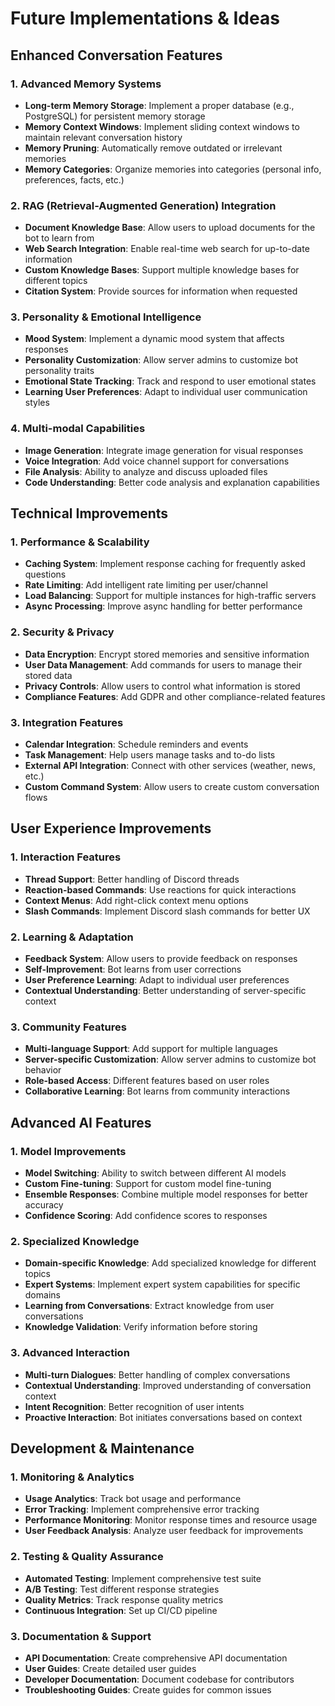 # Future Implementations & Ideas

## Enhanced Conversation Features

### 1. Advanced Memory Systems

- **Long-term Memory Storage**: Implement a proper database (e.g., PostgreSQL) for persistent memory storage
- **Memory Context Windows**: Implement sliding context windows to maintain relevant conversation history
- **Memory Pruning**: Automatically remove outdated or irrelevant memories
- **Memory Categories**: Organize memories into categories (personal info, preferences, facts, etc.)

### 2. RAG (Retrieval-Augmented Generation) Integration

- **Document Knowledge Base**: Allow users to upload documents for the bot to learn from
- **Web Search Integration**: Enable real-time web search for up-to-date information
- **Custom Knowledge Bases**: Support multiple knowledge bases for different topics
- **Citation System**: Provide sources for information when requested

### 3. Personality & Emotional Intelligence

- **Mood System**: Implement a dynamic mood system that affects responses
- **Personality Customization**: Allow server admins to customize bot personality traits
- **Emotional State Tracking**: Track and respond to user emotional states
- **Learning User Preferences**: Adapt to individual user communication styles

### 4. Multi-modal Capabilities

- **Image Generation**: Integrate image generation for visual responses
- **Voice Integration**: Add voice channel support for conversations
- **File Analysis**: Ability to analyze and discuss uploaded files
- **Code Understanding**: Better code analysis and explanation capabilities

## Technical Improvements

### 1. Performance & Scalability

- **Caching System**: Implement response caching for frequently asked questions
- **Rate Limiting**: Add intelligent rate limiting per user/channel
- **Load Balancing**: Support for multiple instances for high-traffic servers
- **Async Processing**: Improve async handling for better performance

### 2. Security & Privacy

- **Data Encryption**: Encrypt stored memories and sensitive information
- **User Data Management**: Add commands for users to manage their stored data
- **Privacy Controls**: Allow users to control what information is stored
- **Compliance Features**: Add GDPR and other compliance-related features

### 3. Integration Features

- **Calendar Integration**: Schedule reminders and events
- **Task Management**: Help users manage tasks and to-do lists
- **External API Integration**: Connect with other services (weather, news, etc.)
- **Custom Command System**: Allow users to create custom conversation flows

## User Experience Improvements

### 1. Interaction Features

- **Thread Support**: Better handling of Discord threads
- **Reaction-based Commands**: Use reactions for quick interactions
- **Context Menus**: Add right-click context menu options
- **Slash Commands**: Implement Discord slash commands for better UX

### 2. Learning & Adaptation

- **Feedback System**: Allow users to provide feedback on responses
- **Self-Improvement**: Bot learns from user corrections
- **User Preference Learning**: Adapt to individual user preferences
- **Contextual Understanding**: Better understanding of server-specific context

### 3. Community Features

- **Multi-language Support**: Add support for multiple languages
- **Server-specific Customization**: Allow server admins to customize bot behavior
- **Role-based Access**: Different features based on user roles
- **Collaborative Learning**: Bot learns from community interactions

## Advanced AI Features

### 1. Model Improvements

- **Model Switching**: Ability to switch between different AI models
- **Custom Fine-tuning**: Support for custom model fine-tuning
- **Ensemble Responses**: Combine multiple model responses for better accuracy
- **Confidence Scoring**: Add confidence scores to responses

### 2. Specialized Knowledge

- **Domain-specific Knowledge**: Add specialized knowledge for different topics
- **Expert Systems**: Implement expert system capabilities for specific domains
- **Learning from Conversations**: Extract knowledge from user conversations
- **Knowledge Validation**: Verify information before storing

### 3. Advanced Interaction

- **Multi-turn Dialogues**: Better handling of complex conversations
- **Contextual Understanding**: Improved understanding of conversation context
- **Intent Recognition**: Better recognition of user intents
- **Proactive Interaction**: Bot initiates conversations based on context

## Development & Maintenance

### 1. Monitoring & Analytics

- **Usage Analytics**: Track bot usage and performance
- **Error Tracking**: Implement comprehensive error tracking
- **Performance Monitoring**: Monitor response times and resource usage
- **User Feedback Analysis**: Analyze user feedback for improvements

### 2. Testing & Quality Assurance

- **Automated Testing**: Implement comprehensive test suite
- **A/B Testing**: Test different response strategies
- **Quality Metrics**: Track response quality metrics
- **Continuous Integration**: Set up CI/CD pipeline

### 3. Documentation & Support

- **API Documentation**: Create comprehensive API documentation
- **User Guides**: Create detailed user guides
- **Developer Documentation**: Document codebase for contributors
- **Troubleshooting Guides**: Create guides for common issues
